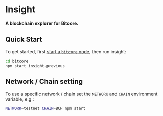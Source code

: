 # Insight

**A blockchain explorer for Bitcore.**

## Quick Start

To get started, first [start a `bitcore` node](../../readme.md), then run insight:

```sh
cd bitcore
npm start insight-previous
```

## Network / Chain setting

To use a specific network / chain set the `NETWORK` and `CHAIN` environment variable, e.g.:

```sh
NETWORK=testnet CHAIN=BCH npm start
```
